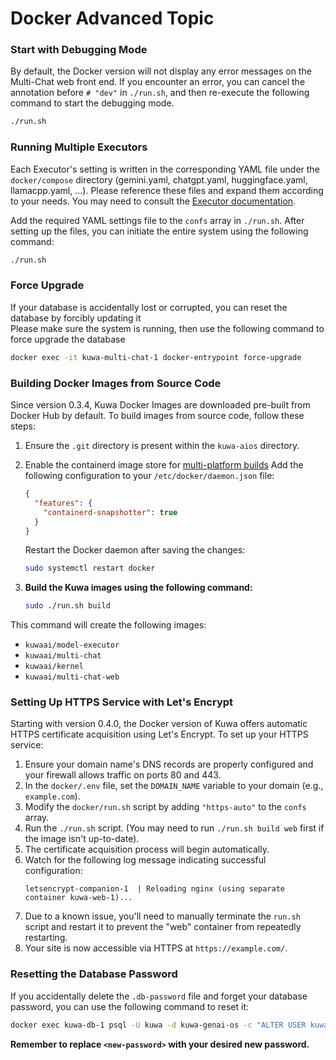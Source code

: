 # Docker Advanced Topic

### Start with Debugging Mode
By default, the Docker version will not display any error messages on the Multi-Chat web front end. If you encounter an error, you can cancel the annotation before `# "dev"` in `./run.sh`, and then re-execute the following command to start the debugging mode.
```sh
./run.sh
```

### Running Multiple Executors
Each Executor's setting is written in the corresponding YAML file under the `docker/compose` directory (gemini.yaml, chatgpt.yaml, huggingface.yaml, llamacpp.yaml, ...). Please reference these files and expand them according to your needs. You may need to consult the [Executor documentation](../src/executor/README_TW.md).

Add the required YAML settings file to the `confs` array in `./run.sh`. After setting up the files, you can initiate the entire system using the following command:
```sh
./run.sh
```

### Force Upgrade
If your database is accidentally lost or corrupted, you can reset the database by forcibly updating it  
Please make sure the system is running, then use the following command to force upgrade the database  
```sh
docker exec -it kuwa-multi-chat-1 docker-entrypoint force-upgrade
```

### Building Docker Images from Source Code

Since version 0.3.4, Kuwa Docker Images are downloaded pre-built from Docker Hub by default. To build images from source code, follow these steps:

1. Ensure the `.git` directory is present within the `kuwa-aios` directory.
2. Enable the containerd image store for [multi-platform builds](https://docs.docker.com/build/building/multi-platform/#enable-the-containerd-image-store)
    Add the following configuration to your `/etc/docker/daemon.json` file:

    ```json
    {
      "features": {
        "containerd-snapshotter": true
      }
    }
    ```
    Restart the Docker daemon after saving the changes:
    ```sh
    sudo systemctl restart docker
    ```
3. **Build the Kuwa images using the following command:**
    ```sh
    sudo ./run.sh build
    ```

This command will create the following images: 

- `kuwaai/model-executor`
- `kuwaai/multi-chat`
- `kuwaai/kernel`
- `kuwaai/multi-chat-web`

### Setting Up HTTPS Service with Let's Encrypt

Starting with version 0.4.0, the Docker version of Kuwa offers automatic HTTPS certificate acquisition using Let's Encrypt. To set up your HTTPS service:

1. Ensure your domain name's DNS records are properly configured and your firewall allows traffic on ports 80 and 443.
2. In the `docker/.env` file, set the `DOMAIN_NAME` variable to your domain (e.g., `example.com`).
3. Modify the `docker/run.sh` script by adding `"https-auto"` to the `confs` array.
4. Run the `./run.sh` script. (You may need to run `./run.sh build web` first if the image isn't up-to-date).
5. The certificate acquisition process will begin automatically.
6. Watch for the following log message indicating successful configuration:
   ```
   letsencrypt-companion-1  | Reloading nginx (using separate container kuwa-web-1)...
   ```
7. Due to a known issue, you'll need to manually terminate the `run.sh` script and restart it to prevent the "web" container from repeatedly restarting.
8. Your site is now accessible via HTTPS at `https://example.com/`.

### Resetting the Database Password

If you accidentally delete the `.db-password` file and forget your database password, you can use the following command to reset it:

```sh
docker exec kuwa-db-1 psql -U kuwa -d kuwa-genai-os -c "ALTER USER kuwa PASSWORD '<new-password>';"
```

**Remember to replace `<new-password>` with your desired new password.**